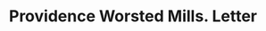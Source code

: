 ---
doi: 10.7916/D8QV4ZP7
date_other: '1880'
date_other_textual: 1880-1889
form: correspondence
genre:
- Letters (correspondence)
name:
- Providence Worsted Mills
object_in_context_url: https://biggert.cul.columbia.edu/items/view/ave_biggert_01545
subject_hierarchical_geographic:
- Providence, Rhode Island, United States
subject_name:
- Providence Worsted Mills
title: Providence Worsted Mills. Letter
sort_title: Providence Worsted Mills. Letter
call_number: ave_biggert_01545
coordinates:
- 41.82361111111111,-71.42222222222223
pid: ave_biggert_01545
identifiers: ave_biggert_01545
canvas_id: ldpd:396806
permalink: "/items/ave_biggert_01545/"
layout: iiif-image-page
---